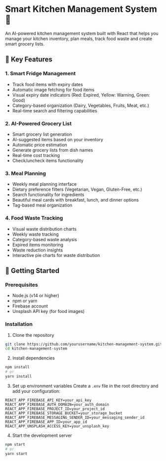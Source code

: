 # Smart Kitchen Management System 🍳

An AI-powered kitchen management system built with React that helps you manage your kitchen inventory, plan meals, track food waste and create smart grocery lists.

## 🌟 Key Features

### 1. Smart Fridge Management
- Track food items with expiry dates
- Automatic image fetching for food items
- Visual expiry date indicators (Red: Expired, Yellow: Warning, Green: Good)
- Category-based organization (Dairy, Vegetables, Fruits, Meat, etc.)
- Real-time search and filtering capabilities

### 2. AI-Powered Grocery List
- Smart grocery list generation
- AI-suggested items based on your inventory
- Automatic price estimation
- Generate grocery lists from dish names
- Real-time cost tracking
- Check/uncheck items functionality

### 3. Meal Planning
- Weekly meal planning interface
- Dietary preference filters (Vegetarian, Vegan, Gluten-Free, etc.)
- Search functionality for ingredients
- Beautiful meal cards with breakfast, lunch, and dinner options
- Tag-based meal organization

### 4. Food Waste Tracking
- Visual waste distribution charts
- Weekly waste tracking
- Category-based waste analysis
- Expired items monitoring
- Waste reduction insights
- Interactive pie charts for waste distribution

## 🚀 Getting Started

### Prerequisites
- Node.js (v14 or higher)
- npm or yarn
- Firebase account
- Unsplash API key (for food images)

### Installation

1. Clone the repository
```bash
git clone https://github.com/yourusername/kitchen-management-system.git
cd kitchen-management-system
```

2. Install dependencies
```bash
npm install
# or
yarn install
```

3. Set up environment variables
Create a `.env` file in the root directory and add your configuration:
```env
REACT_APP_FIREBASE_API_KEY=your_api_key
REACT_APP_FIREBASE_AUTH_DOMAIN=your_auth_domain
REACT_APP_FIREBASE_PROJECT_ID=your_project_id
REACT_APP_FIREBASE_STORAGE_BUCKET=your_storage_bucket
REACT_APP_FIREBASE_MESSAGING_SENDER_ID=your_messaging_sender_id
REACT_APP_FIREBASE_APP_ID=your_app_id
REACT_APP_UNSPLASH_ACCESS_KEY=your_unsplash_key
```

4. Start the development server
```bash
npm start
# or
yarn start
```
